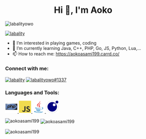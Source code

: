 <h1 align="center">Hi 👋, I'm Aoko</h1>

<p align="left"> <img src="https://komarev.com/ghpvc/?username=labalityowo&label=Profile%20views&color=0e75b6&style=flat" alt="labalityowo" /> </p>

<p align="left"> <a href="https://github.com/ryo-ma/github-profile-trophy"><img src="https://github-profile-trophy.vercel.app/?username=labalityowo&theme=discord" alt="labality" /></a> </p>

- 👀 I’m interested in playing games, coding
- 🌱 I’m currently learning Java, C++, PHP, Go, JS, Python, Lua,...
- 📫 How to reach me: https://aokoasami199.carrd.co/

<h3 align="left">Connect with me:</h3>
<p align="left">
<a href="https://www.facebook.com/aokoxenhgai/" target="blank"><img align="center" src="https://raw.githubusercontent.com/rahuldkjain/github-profile-readme-generator/master/src/images/icons/Social/facebook.svg" alt="labality" height="30" width="40" /></a>
<a href="https://discord.gg/aokoasami199#8435" target="blank"><img align="center" src="https://raw.githubusercontent.com/rahuldkjain/github-profile-readme-generator/master/src/images/icons/Social/discord.svg" alt="labalityowo#1337" height="30" width="40" /></a>
</p>

<h3 align="left">Languages and Tools:</h3>
<p align="left"> <a href="https://www.php.net" target="_blank"> <img src="https://raw.githubusercontent.com/devicons/devicon/master/icons/php/php-original.svg" alt="php" width="40" height="40"/> </a> <a href="https://www.javascript.com/" target="_blank"> <img src="https://github.com/devicons/devicon/blob/master/icons/javascript/javascript-original.svg" alt="javascript" width="40" height="40"/> </a> <a href="https://www.java.com/" target="_blank"> <img src="https://github.com/devicons/devicon/blob/master/icons/java/java-original.svg" alt="java" width="40" height="40"/> </a> <a href="https://www.lua.org/" target="_blank"> <img src="https://github.com/devicons/devicon/blob/master/icons/lua/lua-original.svg" alt="lua" width="40" height="40"/> </a> </p>

<p><img align="left" src="https://github-readme-stats.vercel.app/api/top-langs?username=aokoasami199&show_icons=true&locale=en&layout=compact&theme=tokyonight" alt="aokoasami199" /></p>


<p>&nbsp;<img align="center" src="https://github-readme-stats.vercel.app/api?username=aokoasami199&show_icons=true&locale=en&theme=tokyonight" alt="aokoasami199" /></p>


<p><img align="center" src="https://github-readme-streak-stats.herokuapp.com/?user=aokoasami199&theme=tokyonight" alt="aokoasami199" /></p>

<!---
AokoAsami199/AokoAsami199 is a ✨ special ✨ repository because its `README.md` (this file) appears on your GitHub profile.
You can click the Preview link to take a look at your changes.
--->
